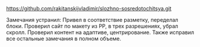https://github.com/rakitanskijvladimir/slozhno-sosredotochitsya.git

Замечания устранил:
Привел в соответствие разметку, переделал блоки.
Проверил сайт по макету из PP, в трех разрешениях, убрал скролл.
Проверил контент на адаптиве, центрирование.
Также исправил все остальные замечания в полном объеме.

